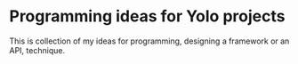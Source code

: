 Programming ideas for Yolo projects
===================================

This is collection of my ideas for programming, designing a framework or an API, technique.